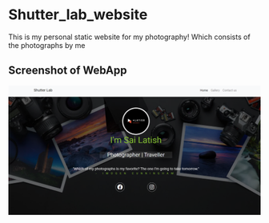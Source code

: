 # Shutter_lab_website
This is my personal static website for my photography!
Which consists of the photographs by me 

## Screenshot of WebApp

<picture>
  <img src="Screenshot (30).png">
</picture>
